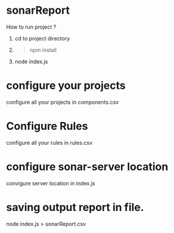 # sonarReport

How to run project ?
1. cd to project directory
2. > npm install 
3. node index.js


# configure your projects
configure all your projects in components.csv

# Configure Rules 
configure all your rules in rules.csv 

# configure sonar-server location
convigure server location in index.js

# saving output report  in file.
node index.js > sonarReport.csv

 


